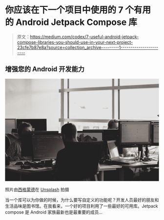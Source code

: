 # 你应该在下一个项目中使用的 7 个有用的 Android Jetpack Compose 库

> 原文：<https://medium.com/codex/7-useful-android-jetpack-compose-libraries-you-should-use-in-your-next-project-23cfe7b87e8a?source=collection_archive---------1----------------------->

## 增强您的 Android 开发能力

![](img/c89d55a8aacf5040876977ac94eef37c.png)

照片由[西格蒙德](https://unsplash.com/@sigmund?utm_source=unsplash&utm_medium=referral&utm_content=creditCopyText)在 [Unsplash](https://unsplash.com/s/photos/programmer?utm_source=unsplash&utm_medium=referral&utm_content=creditCopyText) 拍摄

当一个库可以为你做的时候，为什么要写自定义的功能呢？开发人员最好的朋友和生活品味是图书馆。在我看来，一个好的项目利用了一些最好的可用库。Jetpack compose 是 Android 家族最新也是最重要的成员…
